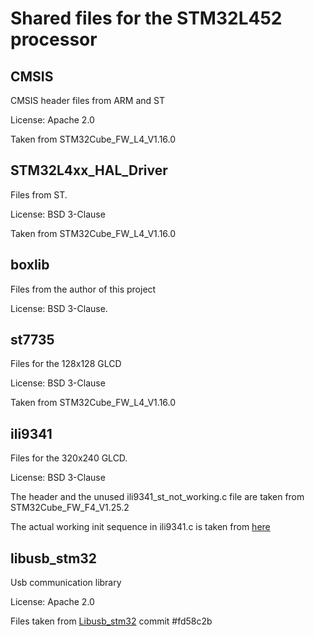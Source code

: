# Shared files for the STM32L452 processor #

## CMSIS ##
CMSIS header files from ARM and ST

License: Apache 2.0

Taken from STM32Cube_FW_L4_V1.16.0

## STM32L4xx_HAL_Driver ##
Files from ST.

License: BSD 3-Clause

Taken from STM32Cube_FW_L4_V1.16.0

## boxlib ##
Files from the author of this project

License: BSD 3-Clause.

## st7735 ##
Files for the 128x128 GLCD

License: BSD 3-Clause

Taken from STM32Cube_FW_L4_V1.16.0

## ili9341 ##
Files for the 320x240 GLCD.

License: BSD 3-Clause

The header and the unused ili9341_st_not_working.c file are taken from STM32Cube_FW_F4_V1.25.2

The actual working init sequence in ili9341.c is taken from
[here](https://vivonomicon.com/2018/06/17/drawing-to-a-small-tft-display-the-ili9341-and-stm32/)


## libusb_stm32 ##
Usb communication library

License: Apache 2.0

Files taken from
[Libusb_stm32](https://github.com/dmitrystu/libusb_stm32) commit #fd58c2b
